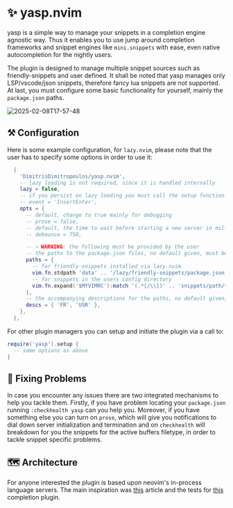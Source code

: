 # ✨ yasp.nvim

yasp is a simple way to manage your snippets in a completion engine agnostic
way. Thus it enables you to use jump around completion frameworks and snippet
engines like `mini.snippets` with ease, even native autocompletion for the
nightly users.

The plugin is designed to manage multiple snippet sources such as
friendly-snippets and user defined. It shall be noted that yasp manages only
LSP/vscode/json snippets, therefore fancy lua snippets are not supported. At
last, you must configure some basic functionality for yourself, mainly the
`package.json` paths.

![2025-02-08T17-57-48](https://github.com/user-attachments/assets/40b566b6-0fe2-4b91-b5ea-fa2cbfa8b1f0)


## ⚒️ Configuration

Here is some example configuration, for `lazy.nvim`, please note that the user
has to specify some options in order to use it:

```lua
  {
    'DimitrisDimitropoulos/yasp.nvim',
    -- lazy loading is not required, since it is handled internally
    lazy = false,
    -- if you persist on lazy loading you must call the setup function on InsertEnter
    -- event = 'InsertEnter',
    opts = {
      -- default, change to true mainly for debugging
      -- prose = false,
      -- default, the time to wait before starting a new server in milliseconds, highly suggested to keep it
      -- debounce = 750,

      -- 💀 WARNING: the following must be provided by the user
      -- the paths to the package.json files, no default given, must be provided
      paths = {
        -- for friendly-snippets installed via lazy.nvim
        vim.fn.stdpath 'data' .. '/lazy/friendly-snippets/package.json',
        -- for snippets in the users config directory
        vim.fn.expand('$MYVIMRC'):match '(.*[/\\])' .. 'snippets/path/to/package.json',
      },
      -- the accompanying descriptions for the paths, no default given, must be provided
      descs = { 'FR', 'USR' },
    },
  },
```

For other plugin managers you can setup and initiate the plugin via a call to:

```lua
require('yasp').setup {
  -- same options as above
}
```

## 🧰 Fixing Problems

In case you encounter any issues there are two integrated mechanisms to help
you tackle them. Firstly, if you have problem locating your `package.json`
running `:checkhealth yasp` can you help you. Moreover, if you have something
else you can turn on `prose`, which will give you notifications to dial down
server initialization and termination and on `checkhealth` will breakdown for
you the snippets for the active buffers filetype, in order to tackle snippet
specific problems.

## 🗺 Architecture

For anyone interested the plugin is based upon neovim's in-process language
servers. The main inspiration was
[this](https://zignar.net/2022/10/26/testing-neovim-lsp-plugins/#a-in-process-lsp-server)
article and the tests for
[this](https://github.com/mfussenegger/nvim-lsp-compl) completion plugin.
